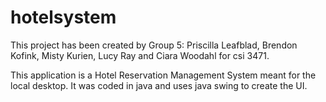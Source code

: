 # hotelsystem

This project has been created by Group 5: Priscilla Leafblad, Brendon Kofink, Misty Kurien, Lucy Ray and Ciara Woodahl for csi 3471.

This application is a Hotel Reservation Management System meant for the local desktop. 
It was coded in java and uses java swing to create the UI.
